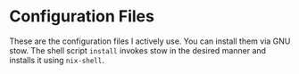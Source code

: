 Configuration Files
===================

These are the configuration files I actively use. You can install them via GNU stow.
The shell script `install` invokes stow in the desired manner and installs it using
`nix-shell`.

